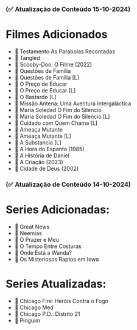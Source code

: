 ### (✅ Atualização de Conteúdo 15-10-2024)

# Filmes Adicionados

- 🎥 Testamento As Parabolas Recontadas
- 🎥 Tangled
- 🎥 Scooby-Doo: O Filme (2022)
- 🎥 Questões de Família
- 🎥 Questões de Família [L]
- 🎥 O Preço de Educar
- 🎥 O Preço de Educar [L]
- 🎥 O Bastardo [L]
- 🎥 Missão Antena: Uma Aventura Intergaláctica
- 🎥 Maria Soledad O Fim do Silencio
- 🎥 Maria Soledad O Fim do Silencio [L]
- 🎥 Cuidado com Quem Chama [L]
- 🎥 Ameaça Mutante
- 🎥 Ameaça Mutante [L]
- 🎥 A Substancia [L]
- 🎥 A Hora do Espanto (1985)
- 🎥 A História de Daniel
- 🎥 A Criação (2023)
- 🎥 Cidade de Deus (2002)

### (✅ Atualização de Conteúdo 14-10-2024)

# Series Adicionadas:

- 🎥 Great News
- 🎥 Neemias
- 🎥 O Prazer e Meu
- 🎥 O Tempo Entre Costuras
- 🎥 Onde Está a Wanda?
- 🎥 Os Misteriosos Raptos em Iowa

# Series Atualizadas:

- 🎥 Chicago Fire: Heróis Contra o Fogo
- 🎥 Chicago Med
- 🎥 Chicago P.D.: Distrito 21
- 🎥 Pinguim
